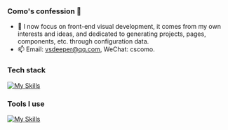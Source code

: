 ### Como's confession 👋

<!--
**vsdeeper/vsdeeper** is a ✨ _special_ ✨ repository because its `README.md` (this file) appears on your GitHub profile.

Here are some ideas to get you started:

- 🔭 I’m currently working on ...
- 🌱 I’m currently learning ...
- 👯 I’m looking to collaborate on ...
- 🤔 I’m looking for help with ...
- 💬 Ask me about ...
- 📫 How to reach me: ...
- 😄 Pronouns: ...
- ⚡ Fun fact: ...
-->

- 🌱 I now focus on front-end visual development, it comes from my own interests and ideas, and dedicated to generating projects, pages, components, etc. through configuration data.
- 📫 Email: vsdeeper@qq.com, WeChat: cscomo.

### Tech stack

[![My Skills](https://skillicons.dev/icons?i=js,typescript,scss,vue,react,angular,nodejs,nestjs,mysql)](https://skillicons.dev)

### Tools I use

[![My Skills](https://skillicons.dev/icons?i=vscode,vite,webpack,gulp,git,github,vitest)](https://skillicons.dev)
